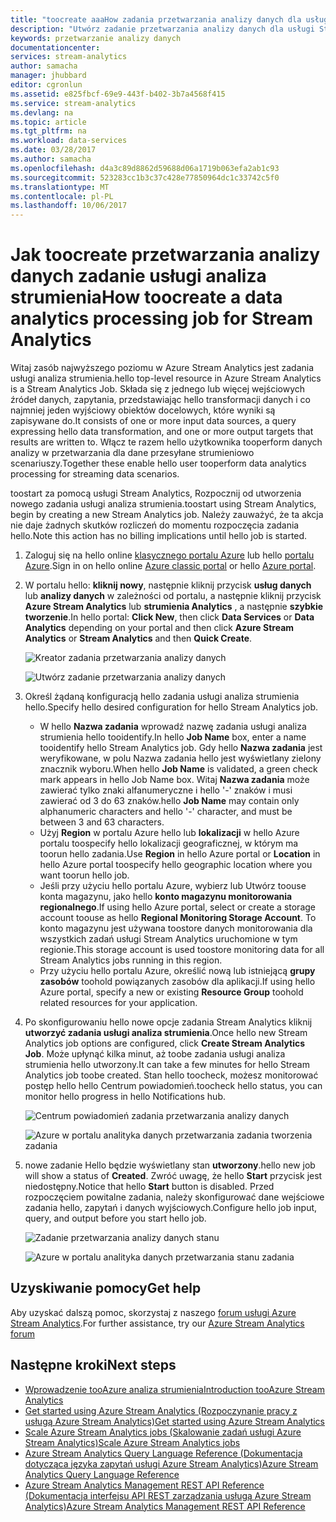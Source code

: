 ```yaml
---
title: "toocreate aaaHow zadania przetwarzania analizy danych dla usługi Stream Analytics | Dokumentacja firmy Microsoft"
description: "Utwórz zadanie przetwarzania analizy danych dla usługi Stream Analytics | Learning segmentu ścieżki."
keywords: przetwarzanie analizy danych
documentationcenter: 
services: stream-analytics
author: samacha
manager: jhubbard
editor: cgronlun
ms.assetid: e825fbcf-69e9-443f-b402-3b7a4568f415
ms.service: stream-analytics
ms.devlang: na
ms.topic: article
ms.tgt_pltfrm: na
ms.workload: data-services
ms.date: 03/28/2017
ms.author: samacha
ms.openlocfilehash: d4a3c89d8862d59688d06a1719b063efa2ab1c93
ms.sourcegitcommit: 523283cc1b3c37c428e77850964dc1c33742c5f0
ms.translationtype: MT
ms.contentlocale: pl-PL
ms.lasthandoff: 10/06/2017
---
```

# <a name="how-toocreate-a-data-analytics-processing-job-for-stream-analytics"></a><span data-ttu-id="805b2-104">Jak toocreate przetwarzania analizy danych zadanie usługi analiza strumienia</span><span class="sxs-lookup"><span data-stu-id="805b2-104">How toocreate a data analytics processing job for Stream Analytics</span></span>
<span data-ttu-id="805b2-105">Witaj zasób najwyższego poziomu w Azure Stream Analytics jest zadania usługi analiza strumienia.</span><span class="sxs-lookup"><span data-stu-id="805b2-105">hello top-level resource in Azure Stream Analytics is a Stream Analytics Job.</span></span>  <span data-ttu-id="805b2-106">Składa się z jednego lub więcej wejściowych źródeł danych, zapytania, przedstawiając hello transformacji danych i co najmniej jeden wyjściowy obiektów docelowych, które wyniki są zapisywane do.</span><span class="sxs-lookup"><span data-stu-id="805b2-106">It consists of one or more input data sources, a query expressing hello data transformation, and one or more output targets that results are written to.</span></span> <span data-ttu-id="805b2-107">Włącz te razem hello użytkownika tooperform danych analizy w przetwarzania dla dane przesyłane strumieniowo scenariuszy.</span><span class="sxs-lookup"><span data-stu-id="805b2-107">Together these enable hello user tooperform data analytics processing for streaming data scenarios.</span></span>

<span data-ttu-id="805b2-108">toostart za pomocą usługi Stream Analytics, Rozpocznij od utworzenia nowego zadania usługi analiza strumienia.</span><span class="sxs-lookup"><span data-stu-id="805b2-108">toostart using Stream Analytics, begin by creating a new Stream Analytics job.</span></span>  <span data-ttu-id="805b2-109">Należy zauważyć, że ta akcja nie daje żadnych skutków rozliczeń do momentu rozpoczęcia zadania hello.</span><span class="sxs-lookup"><span data-stu-id="805b2-109">Note this action has no billing implications until hello job is started.</span></span>

1. <span data-ttu-id="805b2-110">Zaloguj się na hello online [klasycznego portalu Azure](http://manage.windowsazure.com) lub hello [portalu Azure](https://portal.azure.com/).</span><span class="sxs-lookup"><span data-stu-id="805b2-110">Sign in on hello online [Azure classic portal](http://manage.windowsazure.com) or hello [Azure portal](https://portal.azure.com/).</span></span>
2. <span data-ttu-id="805b2-111">W portalu hello: **kliknij nowy**, następnie kliknij przycisk **usług danych** lub **analizy danych** w zależności od portalu, a następnie kliknij przycisk **Azure Stream Analytics** lub **strumienia Analytics** , a następnie **szybkie tworzenie**.</span><span class="sxs-lookup"><span data-stu-id="805b2-111">In hello portal: **Click New**, then click **Data Services** or **Data Analytics** depending on your portal and then click **Azure Stream Analytics** or **Stream Analytics** and then **Quick Create**.</span></span>
   
   ![Kreator zadania przetwarzania analizy danych](./media/stream-analytics-create-a-job/1-stream-analytics-create-a-job.png)  
   
   ![Utwórz zadanie przetwarzania analizy danych](./media/stream-analytics-create-a-job/4-stream-analytics-create-a-job.png)  
3. <span data-ttu-id="805b2-114">Określ żądaną konfiguracją hello zadania usługi analiza strumienia hello.</span><span class="sxs-lookup"><span data-stu-id="805b2-114">Specify hello desired configuration for hello Stream Analytics job.</span></span>
   
   * <span data-ttu-id="805b2-115">W hello **Nazwa zadania** wprowadź nazwę zadania usługi analiza strumienia hello tooidentify.</span><span class="sxs-lookup"><span data-stu-id="805b2-115">In hello **Job Name** box, enter a name tooidentify hello Stream Analytics job.</span></span> <span data-ttu-id="805b2-116">Gdy hello **Nazwa zadania** jest weryfikowane, w polu Nazwa zadania hello jest wyświetlany zielony znacznik wyboru.</span><span class="sxs-lookup"><span data-stu-id="805b2-116">When hello **Job Name** is validated, a green check mark appears in hello Job Name box.</span></span> <span data-ttu-id="805b2-117">Witaj **Nazwa zadania** może zawierać tylko znaki alfanumeryczne i hello '-' znaków i musi zawierać od 3 do 63 znaków.</span><span class="sxs-lookup"><span data-stu-id="805b2-117">hello **Job Name** may contain only alphanumeric characters and hello '-' character, and must be between 3 and 63 characters.</span></span>
   * <span data-ttu-id="805b2-118">Użyj **Region** w portalu Azure hello lub **lokalizacji** w hello Azure portalu toospecify hello lokalizacji geograficznej, w którym ma toorun hello zadania.</span><span class="sxs-lookup"><span data-stu-id="805b2-118">Use **Region** in hello Azure portal or **Location** in hello Azure portal toospecify hello geographic location where you want toorun hello job.</span></span>
   * <span data-ttu-id="805b2-119">Jeśli przy użyciu hello portalu Azure, wybierz lub Utwórz toouse konta magazynu, jako hello **konto magazynu monitorowania regionalnego**.</span><span class="sxs-lookup"><span data-stu-id="805b2-119">If using hello Azure portal, select or create a storage account toouse as hello **Regional Monitoring Storage Account**.</span></span> <span data-ttu-id="805b2-120">To konto magazynu jest używana toostore danych monitorowania dla wszystkich zadań usługi Stream Analytics uruchomione w tym regionie.</span><span class="sxs-lookup"><span data-stu-id="805b2-120">This storage account is used toostore monitoring data for all Stream Analytics jobs running in this region.</span></span>
   * <span data-ttu-id="805b2-121">Przy użyciu hello portalu Azure, określić nową lub istniejącą **grupy zasobów** toohold powiązanych zasobów dla aplikacji.</span><span class="sxs-lookup"><span data-stu-id="805b2-121">If using hello Azure portal, specify a new or existing **Resource Group** toohold related resources for your application.</span></span>
4. <span data-ttu-id="805b2-122">Po skonfigurowaniu hello nowe opcje zadania Stream Analytics kliknij **utworzyć zadania usługi analiza strumienia**.</span><span class="sxs-lookup"><span data-stu-id="805b2-122">Once hello new Stream Analytics job options are configured, click **Create Stream Analytics Job**.</span></span> <span data-ttu-id="805b2-123">Może upłynąć kilka minut, aż toobe zadania usługi analiza strumienia hello utworzony.</span><span class="sxs-lookup"><span data-stu-id="805b2-123">It can take a few minutes for hello Stream Analytics job toobe created.</span></span> <span data-ttu-id="805b2-124">Stan hello toocheck, możesz monitorować postęp hello hello Centrum powiadomień.</span><span class="sxs-lookup"><span data-stu-id="805b2-124">toocheck hello status, you can monitor hello progress in hello Notifications hub.</span></span>
   
   ![Centrum powiadomień zadania przetwarzania analizy danych](./media/stream-analytics-create-a-job/2-stream-analytics-create-a-job.png)  
   
   ![Azure w portalu analityka danych przetwarzania zadania tworzenia zadania](./media/stream-analytics-create-a-job/5-stream-analytics-create-a-job.png)  
5. <span data-ttu-id="805b2-127">nowe zadanie Hello będzie wyświetlany stan **utworzony**.</span><span class="sxs-lookup"><span data-stu-id="805b2-127">hello new job will show a status of **Created**.</span></span> <span data-ttu-id="805b2-128">Zwróć uwagę, że hello **Start** przycisk jest niedostępny.</span><span class="sxs-lookup"><span data-stu-id="805b2-128">Notice that hello **Start** button is disabled.</span></span> <span data-ttu-id="805b2-129">Przed rozpoczęciem powitalne zadania, należy skonfigurować dane wejściowe zadania hello, zapytań i danych wyjściowych.</span><span class="sxs-lookup"><span data-stu-id="805b2-129">Configure hello job input, query, and output before you start hello job.</span></span>
   
   ![Zadanie przetwarzania analizy danych stanu](./media/stream-analytics-create-a-job/3-stream-analytics-create-a-job.png)  
   
   ![Azure w portalu analityka danych przetwarzania stanu zadania](./media/stream-analytics-create-a-job/6-stream-analytics-create-a-job.png)  

## <a name="get-help"></a><span data-ttu-id="805b2-132">Uzyskiwanie pomocy</span><span class="sxs-lookup"><span data-stu-id="805b2-132">Get help</span></span>
<span data-ttu-id="805b2-133">Aby uzyskać dalszą pomoc, skorzystaj z naszego [forum usługi Azure Stream Analytics](https://social.msdn.microsoft.com/Forums/en-US/home?forum=AzureStreamAnalytics).</span><span class="sxs-lookup"><span data-stu-id="805b2-133">For further assistance, try our [Azure Stream Analytics forum](https://social.msdn.microsoft.com/Forums/en-US/home?forum=AzureStreamAnalytics)</span></span>

## <a name="next-steps"></a><span data-ttu-id="805b2-134">Następne kroki</span><span class="sxs-lookup"><span data-stu-id="805b2-134">Next steps</span></span>
* [<span data-ttu-id="805b2-135">Wprowadzenie tooAzure analiza strumienia</span><span class="sxs-lookup"><span data-stu-id="805b2-135">Introduction tooAzure Stream Analytics</span></span>](stream-analytics-introduction.md)
* [<span data-ttu-id="805b2-136">Get started using Azure Stream Analytics (Rozpoczynanie pracy z usługą Azure Stream Analytics)</span><span class="sxs-lookup"><span data-stu-id="805b2-136">Get started using Azure Stream Analytics</span></span>](stream-analytics-real-time-fraud-detection.md)
* [<span data-ttu-id="805b2-137">Scale Azure Stream Analytics jobs (Skalowanie zadań usługi Azure Stream Analytics)</span><span class="sxs-lookup"><span data-stu-id="805b2-137">Scale Azure Stream Analytics jobs</span></span>](stream-analytics-scale-jobs.md)
* [<span data-ttu-id="805b2-138">Azure Stream Analytics Query Language Reference (Dokumentacja dotycząca języka zapytań usługi Azure Stream Analytics)</span><span class="sxs-lookup"><span data-stu-id="805b2-138">Azure Stream Analytics Query Language Reference</span></span>](https://msdn.microsoft.com/library/azure/dn834998.aspx)
* [<span data-ttu-id="805b2-139">Azure Stream Analytics Management REST API Reference (Dokumentacja interfejsu API REST zarządzania usługą Azure Stream Analytics)</span><span class="sxs-lookup"><span data-stu-id="805b2-139">Azure Stream Analytics Management REST API Reference</span></span>](https://msdn.microsoft.com/library/azure/dn835031.aspx)


